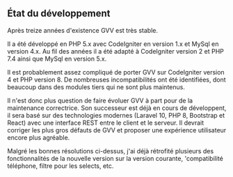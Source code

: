 ## État du développement

Après treize années d'existence GVV est très stable.

Il a été développé en PHP 5.x avec CodeIgniter en version 1.x et MySql en version 4.x. Au fil des années il a été adapté à CodeIgniter version 2 et PHP 7.4 ainsi que MySql en version 5.x.

Il est probablement assez compliqué de porter GVV sur CodeIgniter version 4 et PHP version 8. De nombreuses incompatibilités ont été identifiées, dont beaucoup dans des modules tiers qui ne sont plus maintenus.

Il n'est donc plus question de faire évoluer GVV à part pour de la maintenance correctrice. Son successeur est déjà en cours de développent, il sera basé sur des technologies modernes (Laravel 10, PHP 8, Bootstrap et React) avec une interface REST entre le client et le serveur. Il devrait corriger les plus gros défauts de GVV et proposer une expérience utilisateur encore plus agréable.

Malgré les bonnes résolutions ci-dessus, j'ai déjà rétrofité plusieurs des fonctionnalités de la nouvelle version sur la version courante, 'compatibilité téléphone, filtre pour les selects, etc.